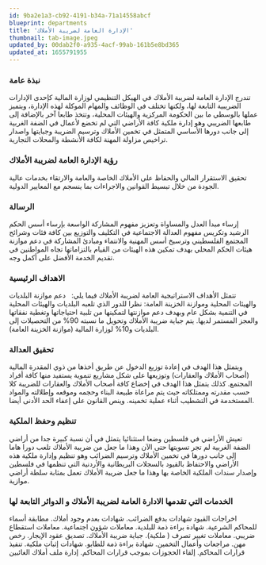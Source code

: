 ```yaml
---
id: 9ba2e1a3-cb92-4191-b34a-71a14558abcf
blueprint: departments
title: 'الإدارة العامة لضريبة الأملاك'
thumbnail: tab-image.jpeg
updated_by: 00dab2f0-a935-4acf-99ab-161b5e8bd365
updated_at: 1655791955
---
```

<h3>نبذة عامة</h3>

تندرج الإدارة العامة لضريبة الأملاك في الهيكل التنظيمي لوزارة المالية كإحدى الإدارات الضريبية التابعة لها، ولكنها تختلف في الوظائف والمهام الموكلة لهذه الإدارة، ويتميز عملها بالوسطي ما بين الحكومة المركزية والهيئات المحلية، وتتخذ طابعا آخر بالإضافة إلى طابعها الضريبي وهو إدارة ملكية كافة الأراضي التي لم تخضع لأعمال في الضفة الغربية إلى جانب دورها الأساسي المتمثل في تخمين الأملاك وترسيم الضريبة وجبايتها واصدار تراخيص مزاولة المهنة لكافة الأنشطة والمحلات التجارية.


<h3>رؤية الإدارة العامة لضريبة الأملاك</h3>

تحقيق الاستقرار المالي والحفاظ على الأملاك الخاصة والعامة والارتقاء بخدمات عالية الجودة من خلال تبسيط القوانين والاجراءات بما ينسجم مع المعايير الدولية.


<h3>الرسالة</h3>

إرساء مبدأ العدل والمساواة وتعزيز مفهوم المشاركة الواسعة بإرساء أسس الحكم الرشيد وتكريس مفهوم العدالة الاجتماعية في التكليف والتوزيع بين كافة فئات وشرائح المجتمع الفلسطيني وترسيخ أسس المهنية والانتماء ومبادئ المشاركة في دعم موازنة هيئات الحكم المحلي بهدف تمكين هذه الهيئات من القيام بالتزاماتها تجاه المواطنين في تقديم الخدمة الأفضل على أكمل وجه.


<h3>الاهداف الرئيسية</h3>

تتمثل الأهداف الاستراتيجية العامة لضريبة الأملاك فيما يلي:   دعم موازنة البلديات والهيئات المحلية وموازنة الخزينة العامة:
 نظرا للدور الذي تلعبه البلديات والهيئات المحلية في التنمية بشكل عام وبهدف دعم موازنتها لتمكينها من تلبية احتياجاتها وتغطية نفقاتها والعجز المستمر لديها. يتم جباية ضريبة الأملاك وتحويل ما نسبته 90% من التحصيلات إلى البلديات و10% لوزارة المالية (موازنة الخزينة العامة).

<h3>تحقيق العدالة</h3>
ويتمثل هذا الهدف في إعادة توزيع الدخول عن طريق أخذها من ذوي المقدرة المالية (أصحاب الأملاك والعقارات) وتوزيعها على شكل مشاريع تنموية يستفيد منها كافة أفراد المجتمع.
كذلك يتمثل هذا الهدف في إخضاع كافة أصحاب الأملاك والعقارات للضريبة كلا حسب مقدرته وممتلكاته حيث يتم مراعاة طبيعة البناء وحجمه وموقعه وإطلالته والمواد المستخدمة في التشطيب أثناء عملية تخمينه. وينص القانون على إعفاء الحد الأدنى أيضا.

<h3>تنظيم وحفظ الملكية</h3>
تعيش الأراضي في فلسطين وضعا استثنائيا يتمثل في أن نسبة كبيرة جدا من أراضي الضفة الغربية لم تجر تسويتها حتى الآن وهذا ما جعل من ضريبة الأملاك تلعب دورا هاما إلى جانب دورها في تخمين الأملاك وترسيم الضرائب وهو تنظيم وإدارة ملكية هذه الأراضي والاحتفاظ بالقيود بالسجلات البريطانية والأردنية التي تنظمها في فلسطين وإصدار سندات الملكية الخاصة بها وهذا ما جعل ضريبة الأملاك تعمل بمثابة سلطة أراضي موازية.


<h3>الخدمات التي تقدمها الادارة العامة لضريبة الأملاك و الدوائر التابعة لها</h3>
اخراجات القيود
شهادات بدفع الضرائب.
شهادات بعدم وجود أملاك.
مطابقة أسماء للمحاكم الشرعية.
شهادة براءة ذمة للبلدية.
معاملات شؤون اجتماعية.
معاملات استقطاع ضريبي.
معاملات تغيير تصرف ( ملكية).
جباية ضريبة الأملاك.
تصديق عقود الإيجار.
رخص مهن.
مراجعات وأعمال التخمين.
شهادة براءة ذمة للطابو.
شهادات إثبات ملكية.
تنفيذ قرارات المحاكم.
إلقاء الحجوزات بموجب قرارات المحاكم.
إدارة ملف أملاك الغائبين